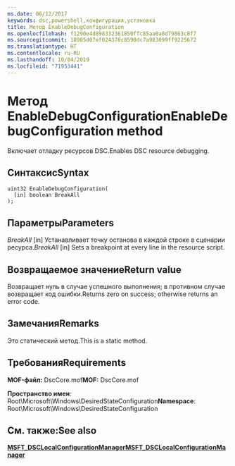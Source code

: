 ```yaml
---
ms.date: 06/12/2017
keywords: dsc,powershell,конфигурация,установка
title: Метод EnableDebugConfiguration
ms.openlocfilehash: f1290e4d898332361850ffc85aa0a8d79863c8f7
ms.sourcegitcommit: 18985d07ef024378c8590dc7a983099ff9225672
ms.translationtype: HT
ms.contentlocale: ru-RU
ms.lasthandoff: 10/04/2019
ms.locfileid: "71953441"
---
```

# <a name="enabledebugconfiguration-method"></a><span data-ttu-id="e287e-103">Метод EnableDebugConfiguration</span><span class="sxs-lookup"><span data-stu-id="e287e-103">EnableDebugConfiguration method</span></span>

<span data-ttu-id="e287e-104">Включает отладку ресурсов DSC.</span><span class="sxs-lookup"><span data-stu-id="e287e-104">Enables DSC resource debugging.</span></span>

## <a name="syntax"></a><span data-ttu-id="e287e-105">Синтаксис</span><span class="sxs-lookup"><span data-stu-id="e287e-105">Syntax</span></span>

```mof
uint32 EnableDebugConfiguration(
  [in] boolean BreakAll
);
```

## <a name="parameters"></a><span data-ttu-id="e287e-106">Параметры</span><span class="sxs-lookup"><span data-stu-id="e287e-106">Parameters</span></span>

<span data-ttu-id="e287e-107">*BreakAll* \[in\] Устанавливает точку останова в каждой строке в сценарии ресурса.</span><span class="sxs-lookup"><span data-stu-id="e287e-107">*BreakAll* \[in\] Sets a breakpoint at every line in the resource script.</span></span>

## <a name="return-value"></a><span data-ttu-id="e287e-108">Возвращаемое значение</span><span class="sxs-lookup"><span data-stu-id="e287e-108">Return value</span></span>

<span data-ttu-id="e287e-109">Возвращает нуль в случае успешного выполнения; в противном случае возвращает код ошибки.</span><span class="sxs-lookup"><span data-stu-id="e287e-109">Returns zero on success; otherwise returns an error code.</span></span>

## <a name="remarks"></a><span data-ttu-id="e287e-110">Замечания</span><span class="sxs-lookup"><span data-stu-id="e287e-110">Remarks</span></span>

<span data-ttu-id="e287e-111">Это статический метод.</span><span class="sxs-lookup"><span data-stu-id="e287e-111">This is a static method.</span></span>

## <a name="requirements"></a><span data-ttu-id="e287e-112">Требования</span><span class="sxs-lookup"><span data-stu-id="e287e-112">Requirements</span></span>

<span data-ttu-id="e287e-113">**MOF-файл:** DscCore.mof</span><span class="sxs-lookup"><span data-stu-id="e287e-113">**MOF:** DscCore.mof</span></span>

<span data-ttu-id="e287e-114">**Пространство имен**: Root\Microsoft\Windows\DesiredStateConfiguration</span><span class="sxs-lookup"><span data-stu-id="e287e-114">**Namespace**: Root\Microsoft\Windows\DesiredStateConfiguration</span></span>

## <a name="see-also"></a><span data-ttu-id="e287e-115">См. также:</span><span class="sxs-lookup"><span data-stu-id="e287e-115">See also</span></span>

[<span data-ttu-id="e287e-116">**MSFT_DSCLocalConfigurationManager**</span><span class="sxs-lookup"><span data-stu-id="e287e-116">**MSFT_DSCLocalConfigurationManager**</span></span>](msft-dsclocalconfigurationmanager.md)

